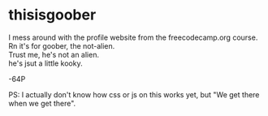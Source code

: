# thisisgoober
I mess around with the profile website from the freecodecamp.org course.\
Rn it's for goober, the not-alien.\
Trust me, he's not an alien.\
he's jsut a little kooky.

-64P

PS: I actually don't know how css or js on this works yet, but "We get there when we get there".
